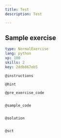 ```yaml
---
title: Test
description: Test

---
```

## Sample exercise

```yaml
type: NormalExercise
lang: python
xp: 100
skills: 2
key: 2ddb867eb5
```


`@instructions`

`@hint`

`@pre_exercise_code`
```{python}

```

`@sample_code`
```{python}

```

`@solution`
```{python}

```

`@sct`
```{python}

```
